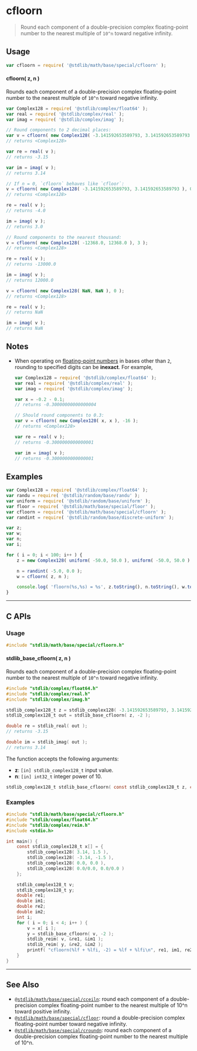 <!--

@license Apache-2.0

Copyright (c) 2018 The Stdlib Authors.

Licensed under the Apache License, Version 2.0 (the "License");
you may not use this file except in compliance with the License.
You may obtain a copy of the License at

   http://www.apache.org/licenses/LICENSE-2.0

Unless required by applicable law or agreed to in writing, software
distributed under the License is distributed on an "AS IS" BASIS,
WITHOUT WARRANTIES OR CONDITIONS OF ANY KIND, either express or implied.
See the License for the specific language governing permissions and
limitations under the License.

-->

# cfloorn

> Round each component of a double-precision complex floating-point number to the nearest multiple of `10^n` toward negative infinity.

<section class="usage">

## Usage

```javascript
var cfloorn = require( '@stdlib/math/base/special/cfloorn' );
```

#### cfloorn( z, n )

Rounds each component of a double-precision complex floating-point number to the nearest multiple of `10^n` toward negative infinity.

```javascript
var Complex128 = require( '@stdlib/complex/float64' );
var real = require( '@stdlib/complex/real' );
var imag = require( '@stdlib/complex/imag' );

// Round components to 2 decimal places:
var v = cfloorn( new Complex128( -3.141592653589793, 3.141592653589793 ), -2 );
// returns <Complex128>

var re = real( v );
// returns -3.15

var im = imag( v );
// returns 3.14

// If n = 0, `cfloorn` behaves like `cfloor`:
v = cfloorn( new Complex128( -3.141592653589793, 3.141592653589793 ), 0 );
// returns <Complex128>

re = real( v );
// returns -4.0

im = imag( v );
// returns 3.0

// Round components to the nearest thousand:
v = cfloorn( new Complex128( -12368.0, 12368.0 ), 3 );
// returns <Complex128>

re = real( v );
// returns -13000.0

im = imag( v );
// returns 12000.0

v = cfloorn( new Complex128( NaN, NaN ), 0 );
// returns <Complex128>

re = real( v );
// returns NaN

im = imag( v );
// returns NaN
```

</section>

<!-- /.usage -->

<section class="notes">

## Notes

-   When operating on [floating-point numbers][ieee754] in bases other than `2`, rounding to specified digits can be **inexact**. For example,

    ```javascript
    var Complex128 = require( '@stdlib/complex/float64' );
    var real = require( '@stdlib/complex/real' );
    var imag = require( '@stdlib/complex/imag' );

    var x = -0.2 - 0.1;
    // returns -0.30000000000000004

    // Should round components to 0.3:
    var v = cfloorn( new Complex128( x, x ), -16 );
    // returns <Complex128>

    var re = real( v );
    // returns -0.3000000000000001

    var im = imag( v );
    // returns -0.3000000000000001
    ```

</section>

<!-- /.notes -->

<section class="examples">

## Examples

<!-- eslint no-undef: "error" -->

```javascript
var Complex128 = require( '@stdlib/complex/float64' );
var randu = require( '@stdlib/random/base/randu' );
var uniform = require( '@stdlib/random/base/uniform' );
var floor = require( '@stdlib/math/base/special/floor' );
var cfloorn = require( '@stdlib/math/base/special/cfloorn' );
var randint = require( '@stdlib/random/base/discrete-uniform' );

var z;
var w;
var n;
var i;

for ( i = 0; i < 100; i++ ) {
    z = new Complex128( uniform( -50.0, 50.0 ), uniform( -50.0, 50.0 ) );

    n = randint( -5.0, 0.0 );
    w = cfloorn( z, n );

    console.log( 'floorn(%s,%s) = %s', z.toString(), n.toString(), w.toString() );
}
```

</section>

<!-- /.examples -->

<!-- C interface documentation. -->

* * *

<section class="c">

## C APIs

<!-- Section to include introductory text. Make sure to keep an empty line after the intro `section` element and another before the `/section` close. -->

<section class="intro">

</section>

<!-- /.intro -->

<!-- C usage documentation. -->

<section class="usage">

### Usage

```c
#include "stdlib/math/base/special/cfloorn.h"
```

#### stdlib_base_cfloorn( z, n )

Rounds each component of a double-precision complex floating-point number to the nearest multiple of `10^n` toward negative infinity.

```c
#include "stdlib/complex/float64.h"
#include "stdlib/complex/real.h"
#include "stdlib/complex/imag.h"

stdlib_complex128_t z = stdlib_complex128( -3.141592653589793, 3.141592653589793 );
stdlib_complex128_t out = stdlib_base_cfloorn( z, -2 );

double re = stdlib_real( out );
// returns -3.15

double im = stdlib_imag( out );
// returns 3.14
```

The function accepts the following arguments:

-   **z**: `[in] stdlib_complex128_t` input value.
-   **n**: `[in] int32_t` integer power of 10.

```c
stdlib_complex128_t stdlib_base_cfloorn( const stdlib_complex128_t z, const int32_t n );
```

</section>

<!-- /.usage -->

<!-- C API usage notes. Make sure to keep an empty line after the `section` element and another before the `/section` close. -->

<section class="notes">

</section>

<!-- /.notes -->

<!-- C API usage examples. -->

<section class="examples">

### Examples

```c
#include "stdlib/math/base/special/cfloorn.h"
#include "stdlib/complex/float64.h"
#include "stdlib/complex/reim.h"
#include <stdio.h>

int main() {
    const stdlib_complex128_t x[] = {
        stdlib_complex128( 3.14, 1.5 ),
        stdlib_complex128( -3.14, -1.5 ),
        stdlib_complex128( 0.0, 0.0 ),
        stdlib_complex128( 0.0/0.0, 0.0/0.0 )
    };

    stdlib_complex128_t v;
    stdlib_complex128_t y;
    double re1;
    double im1;
    double re2;
    double im2;
    int i;
    for ( i = 0; i < 4; i++ ) {
        v = x[ i ];
        y = stdlib_base_cfloorn( v, -2 );
        stdlib_reim( v, &re1, &im1 );
        stdlib_reim( y, &re2, &im2 );
        printf( "cfloorn(%lf + %lfi, -2) = %lf + %lfi\n", re1, im1, re2, im2 );
    }
}
```

</section>

<!-- /.examples -->

</section>

<!-- /.c -->

<!-- Section for related `stdlib` packages. Do not manually edit this section, as it is automatically populated. -->

<section class="related">

* * *

## See Also

-   <span class="package-name">[`@stdlib/math/base/special/cceiln`][@stdlib/math/base/special/cceiln]</span><span class="delimiter">: </span><span class="description">round each component of a double-precision complex floating-point number to the nearest multiple of 10^n toward positive infinity.</span>
-   <span class="package-name">[`@stdlib/math/base/special/cfloor`][@stdlib/math/base/special/cfloor]</span><span class="delimiter">: </span><span class="description">round a double-precision complex floating-point number toward negative infinity.</span>
-   <span class="package-name">[`@stdlib/math/base/special/croundn`][@stdlib/math/base/special/croundn]</span><span class="delimiter">: </span><span class="description">round each component of a double-precision complex floating-point number to the nearest multiple of 10^n.</span>

</section>

<!-- /.related -->

<!-- Section for all links. Make sure to keep an empty line after the `section` element and another before the `/section` close. -->

<section class="links">

[ieee754]: https://en.wikipedia.org/wiki/IEEE_754-1985

<!-- <related-links> -->

[@stdlib/math/base/special/cceiln]: https://github.com/stdlib-js/math/tree/main/base/special/cceiln

[@stdlib/math/base/special/cfloor]: https://github.com/stdlib-js/math/tree/main/base/special/cfloor

[@stdlib/math/base/special/croundn]: https://github.com/stdlib-js/math/tree/main/base/special/croundn

<!-- </related-links> -->

</section>

<!-- /.links -->
